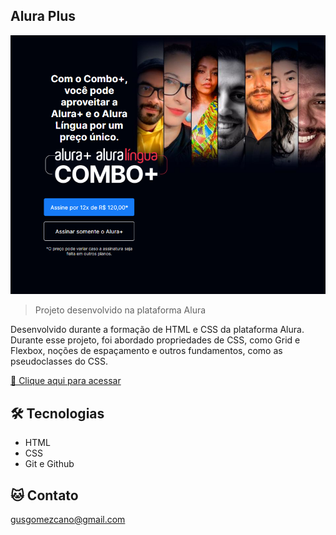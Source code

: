 ## Alura Plus

![preview](./.github/preview.png)
> Projeto desenvolvido na plataforma Alura

Desenvolvido durante a formação de HTML e CSS da plataforma Alura. Durante esse projeto, foi abordado propriedades de CSS, como Grid e Flexbox, noções de espaçamento e outros fundamentos, como as pseudoclasses do CSS.

[🔗 Clique aqui para acessar]()


## 🛠 Tecnologias

- HTML
- CSS
- Git e Github


## 🐱 Contato

gusgomezcano@gmail.com
